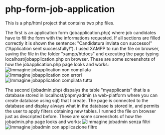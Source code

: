 # php-form-job-application
This is a php/html project that contains two php files.

The first is an application form (jobapplication.php) where job candidates have to fill the form with the informations requested. If all sections are filled correctly it is shown the sentence: "Candidatura inviata con successo!" ("Application sent successfully!").
I used XAMPP to run the file on browser, saving the file in the folder "xampp/htdocs" and executing the page typing localhost/jobapplication.php on browser.
These are some screenshots of how the jobapplication.php page looks and works:
![Immagine jobapplication non compilata](https://user-images.githubusercontent.com/96810806/210878408-a082aba9-e7a5-4f81-9fe5-6ffc3be6df77.png)
![Immagine jobapplication con errori](https://user-images.githubusercontent.com/96810806/210880963-1e9357c9-cf65-41c0-8a11-ce383a675486.png)
![Immagine jobapplication compilata tutta](https://user-images.githubusercontent.com/96810806/210881000-101a482c-2c7f-43b8-a4ee-0c5846e3ad38.png)

The second (jobadmin.php) dispalys the table "myapplicants" that is a database stored in localhost/phpmyadmin (a web-platform where you can create database using sql) that I create. The page is connected to the database and display always what in the database is stored in, and permits the user to apply filters obtaining new tables. 
I runned the file on browser just as descripted before.
These are some screenshots of how the jobadmin.php page looks and works:
![Immagine jobadmin senza filtri](https://user-images.githubusercontent.com/96810806/210889207-5cb2ea9b-1d13-4c87-806a-d1aad3e76be6.png)
![Immagine jobadmin con applicazione filtro](https://user-images.githubusercontent.com/96810806/210889348-c41fd64d-dfee-4474-8b4a-6acdd63856ee.png)


